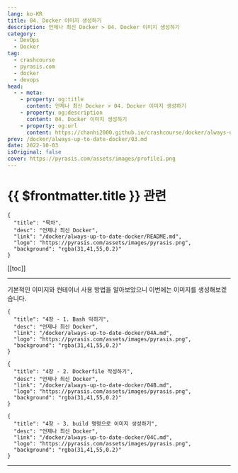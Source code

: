 ```yaml
---
lang: ko-KR
title: 04. Docker 이미지 생성하기
description: 언제나 최신 Docker > 04. Docker 이미지 생성하기
category: 
  - DevOps
  - Docker
tag: 
  - crashcourse
  - pyrasis.com
  - docker
  - devops
head:
  - - meta:
    - property: og:title
      content: 언제나 최신 Docker > 04. Docker 이미지 생성하기
    - property: og:description
      content: 04. Docker 이미지 생성하기
    - property: og:url
      content: https://chanhi2000.github.io/crashcourse/docker/always-up-to-date-docker/04.html
prev: /docker/always-up-to-date-docker/03.md
date: 2022-10-03
isOriginal: false
cover: https://pyrasis.com/assets/images/profile1.png
---
```


# {{ $frontmatter.title }} 관련

```component VPCard
{
  "title": "목차",
  "desc": "언제나 최신 Docker",
  "link": "/docker/always-up-to-date-docker/README.md",
  "logo": "https://pyrasis.com/assets/images/pyrasis.png",
  "background": "rgba(31,41,55,0.2)"
}
```

[[toc]]

---

<SiteInfo
  name="04. Docker 이미지 생성하기"
  desc="언제나 최신 Docker"
  url="https://pyrasis.com/jHLsAlwaysUpToDateDocker/Unit04"
  logo="https://pyrasis.com/assets/images/pyrasis.png"
  preview="https://pyrasis.com/assets/images/profile1.png"/>

기본적인 이미지와 컨테이너 사용 방법을 알아보았으니 이번에는 이미지를 생성해보겠습니다.

```component VPCard
{
  "title": "4장 - 1. Bash 익히기",
  "desc": "언제나 최신 Docker",
  "link": "/docker/always-up-to-date-docker/04A.md",
  "logo": "https://pyrasis.com/assets/images/pyrasis.png",
  "background": "rgba(31,41,55,0.2)"
}
```

```component VPCard
{
  "title": "4장 - 2. Dockerfile 작성하기",
  "desc": "언제나 최신 Docker",
  "link": "/docker/always-up-to-date-docker/04B.md",
  "logo": "https://pyrasis.com/assets/images/pyrasis.png",
  "background": "rgba(31,41,55,0.2)"
}
```

```component VPCard
{
  "title": "4장 - 3. build 명령으로 이미지 생성하기",
  "desc": "언제나 최신 Docker",
  "link": "/docker/always-up-to-date-docker/04C.md",
  "logo": "https://pyrasis.com/assets/images/pyrasis.png",
  "background": "rgba(31,41,55,0.2)"
}
```

---

<TagLinks />